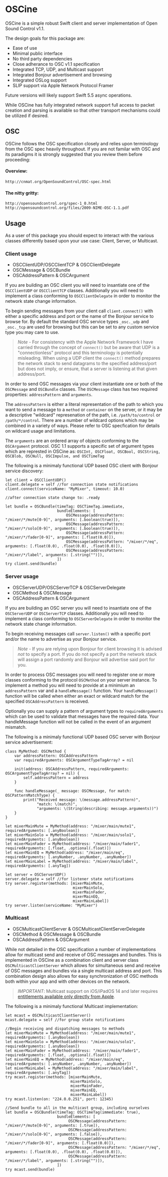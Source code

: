 # OSCine

OSCine is a simple robust Swift client and server implementation of Open Sound Control v1.1.

The design goals for this package are:
* Ease of use
* Minimal public interface
* No third party dependencies
* Close adherance to OSC v1.1 specification
* Integrated TCP, UDP, and Multicast support
* Integrated Bonjour advertisement and browsing
* Integrated OSLog support
* SLIP support via Apple Network Protocol Framer

Future versions will likely support Swift 5.5 async operations.

While OSCine has fully integrated network support full access to packet creation and parsing is available so that other transport mechanisms could be utilized if desired. 

## OSC

OSCine follows the OSC specification closely and relies upon terminology from the OSC spec heavily throughout. If you are not familar with OSC and its paradigms it is strongly suggested that you review them before proceeding: 

#### Overview:
	http://cnmat.org/OpenSoundControl/OSC-spec.html
    
#### The nitty gritty:
	http://opensoundcontrol.org/spec-1_0.html
	http://opensoundcontrol.org/files/2009-NIME-OSC-1.1.pdf

## Usage

As a user of this package you should expect to interact with the various classes differently based upon your use case: Client, Server, or Multicast.

### Client usage

* OSCClientUDP/OSCClientTCP & OSCClientDelegate
* OSCMessage & OSCBundle
* OSCAddressPattern & OSCArgument

If you are building an OSC client you will need to insantiate one of the `OSCClientUDP` or `OSCClientTCP` classes. Additionally you will need to implement a class conforming to `OSCClientDelegate` in order to monitor the network state change information.

To begin sending messages from your client call  `client.connect()` with either a specific address and port or the name of the Bonjour service to browse for. By default the standard OSC service types `_osc._udp` and `_osc._tcp` are used for browsing but this can be set to any custom service type you may care to use. 

> *Note -* For consistency with the Apple Network Framework I have carried through the concept of `connect()` but be aware that UDP is a "connectionless" protocol and this terminology is potentially misleading. When using a UDP client the `connect()` method prepares the network stack to send datagrams to the specified address/port but does not imply, or ensure, that a server is listening at that given address/port. 

In order to send OSC messages via your client instantiate one or both of the `OSCMessage` and `OSCBundle` classes. The `OSCMessage` class has two required properties: `addressPattern` and `arguments`. 

The `addressPattern` is either a literal representation of the path to which you want to send a message to a `method` or `container` on the server, or it may be a descriptive "wildcard" represenation of the path, i.e. `/path/to/control` or `/path/*/control`. There are a number of wildcard options which may be combined in a variety of ways. Please refer to OSC specfication for details on wildcard usage and limitations.

The `arguments` are an ordered array of objects conforming to the `OSCArgument` protocol. OSC 1.1 supports a specific set of argument types which are represted in OSCine as: `OSCInt, OSCFloat, OSCBool, OSCString, OSCBlob, OSCNull, OSCImpulse, and OSCTimeTag`

The following is a minimaly functional UDP based OSC client with Bonjour service discovery:
```
let client = OSCClientUDP()
client.delegate = self //for connection state notifications
client.connect(serviceName: "MyMixer", timeout: 10.0)

//after connection state change to: .ready

let bundle = OSCBundle(timeTag: OSCTimeTag.immediate,
                       bundleElements: [
                           OSCMessage(addressPattern: "/mixer/*/mute[0-9]", arguments: [.boolean(true)]), 
                           OSCMessage(addressPattern: "/mixer/*/solo[0-9]", arguments: [.boolean(true)]),
                           OSCMessage(addressPattern: "/mixer/*/fader[0-9]", arguments: [.float(0.0)]), 
                           OSCMessage(addressPattern: "/mixer/*/eq", arguments: [.float(0.0), .float(0.0), .float(0.0)]), 
                           OSCMessage(addressPattern: "/mixer/*/label", arguments: [.string("")]),
                       ])
try client.send(bundle)
```

### Server usage

* OSCServerUDP/OSCServerTCP & OSCServerDelegate
* OSCMethod & OSCMessage
* OSCAddressPattern & OSCArgument

If you are building an OSC server you will need to insantiate one of the `OSCServerUDP` or `OSCServerTCP` classes. Additionally you will need to implement a class conforming to `OSCServerDelegate` in order to monitor the network state change information.

To begin receiving messages call `server.listen()` with a specific port and/or the name to advertise as your Bonjour service. 

> *Note -* If you are relying upon Bonjour for client browsing it is advised *not* to specify a port. If you do not specify a port the network stack will assign a port randomly and Bonjour will advertise said port for you. 

In order to process OSC messages you will need to register one or more classes conforming to the protocol `OSCMethod` on your server instance. To implement a method you will need to provide at a minimium an `addressPattern` var and a `handleMessage()` function. Your `handleMessage()` function will be called when either an exact or wildcard match for the specified `OSCAddressPattern` is received. 

Optionally you can supply a pattern of argument types to `requiredArguments` which can be used to validate that messages have the required data. Your handleMessage function will not be called in the event of an argument mismatch.

The following is a minimaly functional UDP based OSC server with Bonjour service advertisement:
```
class MyMethod: OSCMethod {
    var addressPattern: OSCAddressPattern
    var requiredArguments: OSCArgumentTypeTagArray? = nil

    init(address: OSCAddressPattern, requiredArguments: OSCArgumentTypeTagArray? = nil) {
        self.addressPattern = address
    }
    
    func handleMessage(_ message: OSCMessage, for match: OSCPatternMatchType) {
        print("Received message: \(message.addressPattern)",
              "match: \(match)",
              "arguments: \(String(describing: message.arguments))")
    }
}

let mixerMainMute = MyMethod(address: "/mixer/main/mute1", requiredArguments: [.anyBoolean])
let mixerMainSolo = MyMethod(address: "/mixer/main/solo1", requiredArguments: [.anyBoolean])
let mixerMainFader = MyMethod(address: "/mixer/main/fader1", requiredArguments: [.float, .optional(.float)])
let mixerMainEQ = MyMethod(address: "/mixer/main/eq", requiredArguments: [.anyNumber, .anyNumber, .anyNumber])
let mixerMainLabel = MyMethod(address: "/mixer/main/label", requiredArguments: [.anyTag])

let server = OSCServerUDP()
server.delegate = self //for listener state notifications
try server.register(methods: [mixerMainMute, 
                              mixerMainSolo, 
                              mixerMainFader, 
                              mixerMainEQ, 
                              mixerMainLabel])
try server.listen(serviceName: "MyMixer")
```

### Multicast

* OSCMulticastClientServer & OSCMulticastClientServerDelegate
* OSCMethod & OSCMessage & OSCBundle
* OSCAddressPattern & OSCArgument

While not detailed in the OSC specification a number of implementations allow for multicast send and receive of OSC messages and bundles. This is implemented in OSCine as a combination client and server class `OSCMulticastClientServer` which allows for simultaneous send and receive of OSC messages and bundles via a single multicast address and port. This combination design also allows for easy synchronization of OSC methods both within your app and with other devices on the network.

> *IMPORTANT*: Multicast support on iOS/iPadOS 14 and later requires [entitlements available only directly from Apple](https://developer.apple.com/documentation/bundleresources/entitlements/com_apple_developer_networking_multicast). 

The following is a minimaly functional Multicast implementation:
```
let mcast = OSCMulticastClientServer()
mcast.delegate = self //for group state notifications

//Begin receiving and dispatching messages to methods
let mixerMainMute = MyMethod(address: "/mixer/main/mute1", requiredArguments: [.anyBoolean])
let mixerMainSolo = MyMethod(address: "/mixer/main/solo1", requiredArguments: [.anyBoolean])
let mixerMainFader = MyMethod(address: "/mixer/main/fader1", requiredArguments: [.float, .optional(.float)])
let mixerMainEQ = MyMethod(address: "/mixer/main/eq", requiredArguments: [.anyNumber, .anyNumber, .anyNumber])
let mixerMainLabel = MyMethod(address: "/mixer/main/label", requiredArguments: [.anyTag])
try mcast.register(methods: [mixerMainMute, 
                             mixerMainSolo, 
                             mixerMainFader, 
                             mixerMainEQ,
                             mixerMainLabel])
try mcast.listen(on: "224.0.0.251", port: 12345)

//Send bundle to all in the multicast group, including ourselves
let bundle = OSCBundle(timeTag: OSCTimeTag(immediate: true),
                       bundleElements: [
                            OSCMessage(addressPattern: "/mixer/*/mute[0-9]", arguments: [.true]), 
                            OSCMessage(addressPattern: "/mixer/*/solo[0-9]", arguments: [.false]),
                            OSCMessage(addressPattern: "/mixer/*/fader[0-9]", arguments: [.float(0.0)]), 
                            OSCMessage(addressPattern: "/mixer/*/eq", arguments: [.float(0.0), .float(0.0), .float(0.0)]), 
                            OSCMessage(addressPattern: "/mixer/*/label", arguments: [.string("")]),
                       ])
try mcast.send(bundle)
```
